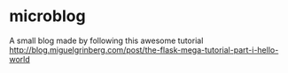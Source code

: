 # microblog

A small blog made by following this awesome tutorial http://blog.miguelgrinberg.com/post/the-flask-mega-tutorial-part-i-hello-world
